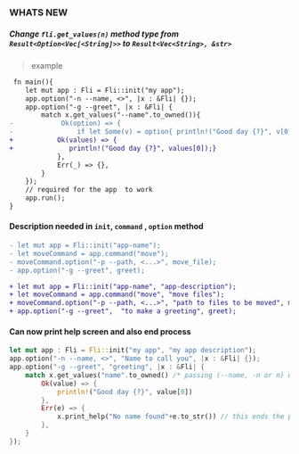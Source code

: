 ### WHATS NEW


##### Change `fli.get_values(n)` method type from `Result<Option<Vec[<String]>>` to `Result<Vec<String>, &str>`

> example

```diff
 fn main(){
    let mut app : Fli = Fli::init("my app");
    app.option("-n --name, <>", |x : &Fli| {});
    app.option("-g --greet", |x : &Fli| {
        match x.get_values("--name".to_owned()){
-            Ok(option) => {
-                if let Some(v) = option{ println!("Good day {?}", v[0]);}
+           Ok(values) => {
+              println!("Good day {?}", values[0]);}
            },
            Err(_) => {},
        }
    });
    // required for the app  to work 
    app.run();
}
```
#### Description needed in `init`, `command` , `option` method

```diff
- let mut app = Fli::init("app-name");
- let moveCommand = app.command("move");
- moveCommand.option("-p --path, <...>", move_file);
- app.option("-g --greet", greet);

+ let mut app = Fli::init("app-name", "app-description");
+ let moveCommand = app.command("move", "move files");
+ moveCommand.option("-p --path, <...>", "path to files to be moved", move_file);
+ app.option("-g --greet",  "to make a greeting", greet);
```

#### Can now print help screen and also end process
```rust
let mut app : Fli = Fli::init("my app", "my app description");
app.option("-n --name, <>", "Name to call you", |x : &Fli| {});
app.option("-g --greet", "greeting", |x : &Fli| {
    match x.get_values("name".to_owned() /* passing (--name, -n or n) would work*/){
        Ok(value) => {
            println!("Good day {?}", value[0])
        },
        Err(e) => {
            x.print_help("No name found"+e.to_str()) // this ends the process
        },
    }
});
```